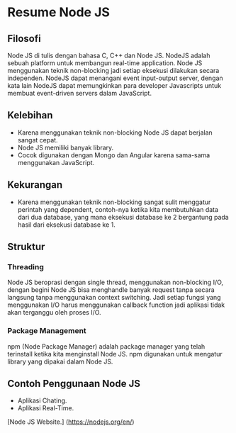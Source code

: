 # Resume Node JS

## Filosofi
Node JS di tulis dengan bahasa C, C++ dan Node JS. NodeJS adalah sebuah platform untuk membangun real-time application. Node JS menggunakan teknik non-blocking jadi setiap eksekusi dilakukan secara independen. NodeJS dapat menangani event input-output server, dengan kata lain NodeJS dapat memungkinkan para developer Javascripts untuk membuat event-driven servers dalam JavaScript. 

## Kelebihan
+ Karena menggunakan teknik non-blocking Node JS dapat berjalan sangat cepat.
+ Node JS memiliki banyak library.
+ Cocok digunakan dengan Mongo dan Angular karena sama-sama menggunakan JavaScript.


## Kekurangan
+ Karena menggunakan teknik non-blocking sangat sulit menggatur perintah yang dependent, contoh-nya ketika kita membutuhkan data dari dua database, yang mana eksekusi database ke 2 bergantung pada hasil dari eksekusi database ke 1.


## Struktur
### Threading
Node JS beroprasi dengan single thread, menggunakan non-blocking I/O, dengan begini Node JS bisa menghandle banyak request tanpa secara langsung tanpa menggunakan context switching. Jadi setiap fungsi yang menggunakan I/O harus menggunakan callback function jadi aplikasi tidak akan terganggu oleh proses I/O. 

### Package Management
npm (Node Package Manager) adalah package manager yang telah terinstall ketika kita menginstall Node JS. npm digunakan untuk mengatur library yang dipakai dalam Node JS.

## Contoh Penggunaan Node JS
+ Aplikasi Chating.
+ Aplikasi Real-Time.

[Node JS Website.] (https://nodejs.org/en/)

